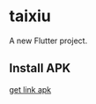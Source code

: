 # taixiu

A new Flutter project.

## Install APK
<a href="https://drive.google.com/drive/folders/1giHchQzNfhE1hbKyLOcJ1Xz8ZJPHEskL?usp=sharing">get link apk</a>
